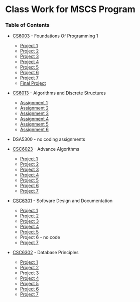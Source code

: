 # Class Work for MSCS Program

### Table of Contents
  - [CS6003](https://github.com/amasse-1/class_work/tree/main/CSC6003) - Foundations Of Programming 1
    - [Project 1](https://github.com/amasse-1/class_work/blob/CS6003/CSC6003/project1.py)
    - [Project 2](https://github.com/amasse-1/class_work/blob/CS6003/CSC6003/project2.py)
    - [Project 3](https://github.com/amasse-1/class_work/tree/CS6003/CSC6003/project3) 
    - [Project 4](https://github.com/amasse-1/class_work/tree/CS6003/CSC6003/project4)
    - [Project 5](https://github.com/amasse-1/class_work/blob/CS6003/CSC6003/project5.py)
    - [Project 6](https://github.com/amasse-1/class_work/tree/CS6003/CSC6003/project6)
    - [Project 7](https://github.com/amasse-1/class_work/tree/CS6003/CSC6003/project7)
    - [Final Project](https://github.com/amasse-1/class_work/tree/CS6003/CSC6003/Final%20Project)
  
  - [CS6013](https://github.com/amasse-1/class_work/tree/CS6013) - Algorithms and Discrete Structures
    - [Assignment 1](https://github.com/amasse-1/class_work/tree/CS6013/assignment1)
    - [Assignment 2](https://github.com/amasse-1/class_work/tree/CS6013/assignment2)
    - [Assignment 3](https://github.com/amasse-1/class_work/tree/CS6013/assignment3)
    - [Assignment 4](https://github.com/amasse-1/class_work/blob/CS6013/assignment4.py)
    - [Assignment 5](https://github.com/amasse-1/class_work/blob/CS6013/assignment5.py)
    - [Assignment 6](https://github.com/amasse-1/class_work/blob/CS6013/assignment6.py)
    
  - DSA5300 - no coding assignments
  
  - [CSC6023](https://github.com/amasse-1/class_work/tree/CSC6023) - Advance Algorithms
    - [Project 1](https://github.com/amasse-1/class_work/blob/CSC6023/project_1.py)
    - [Project 2](https://github.com/amasse-1/class_work/blob/CSC6023/project_2.py)
    - [Project 3](https://github.com/amasse-1/class_work/blob/CSC6023/project3.py)
    - [Project 4](https://github.com/amasse-1/class_work/blob/CSC6023/project_4.py)
    - [Project 5](https://github.com/amasse-1/class_work/blob/CSC6023/project_5.py)
    - [Project 6](https://github.com/amasse-1/class_work/blob/CSC6023/project6.py)
    - [Project 7](https://github.com/amasse-1/class_work/blob/CSC6023/project_7.py)

 - [CSC6301](https://github.com/amasse-1/class_work/tree/CSC6301) - Software Design and Documentation
   - [Project 1](https://github.com/amasse-1/class_work/blob/CSC6301/project_1.py)
   - [Project 2](https://github.com/amasse-1/class_work/blob/CSC6301/project_2.java)
   - [Project 3](https://github.com/amasse-1/class_work/blob/CSC6301/project_3.java)
   - [Project 4](https://github.com/amasse-1/class_work/blob/CSC6301/project_4.java)
   - [Project 5](https://github.com/amasse-1/class_work/blob/CSC6301/project_5.java)
   - Project 6 - no code
   - [Project 7](https://github.com/amasse-1/class_work/tree/CSC6301/project_7)
  
- [CSC6302](https://github.com/amasse-1/class_work/tree/CSC6302) - Database Principles
  - [Project 1](https://github.com/amasse-1/class_work/tree/CSC6302/project_1)
  - [Project 2](https://github.com/amasse-1/class_work/tree/CSC6302/project_2)
  - [Project 3](https://github.com/amasse-1/class_work/tree/CSC6302/project_3)
  - [Project 4](https://github.com/amasse-1/class_work/tree/CSC6302/project_4)
  - [Project 5](https://github.com/amasse-1/class_work/tree/CSC6302/project_5)
  - [Project 6](https://github.com/amasse-1/class_work/tree/CSC6302/project_6)
  - [Project 7](https://github.com/amasse-1/class_work/tree/CSC6302/project_7)

